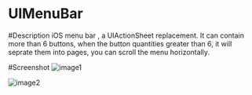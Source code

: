 UIMenuBar
=========
#Description
    iOS menu bar , a UIActionSheet replacement. It can contain more than 6 buttons, when the button quantities 
greater than 6, it will seprate them into pages, you can scroll the menu horizontally.

#Screenshot
![image1](http://code4app.qiniudn.com/photo/513c649d6803fa3278000002_1.png)

![image2](http://code4app.qiniudn.com/photo/513c649d6803fa3278000002_11.png)
